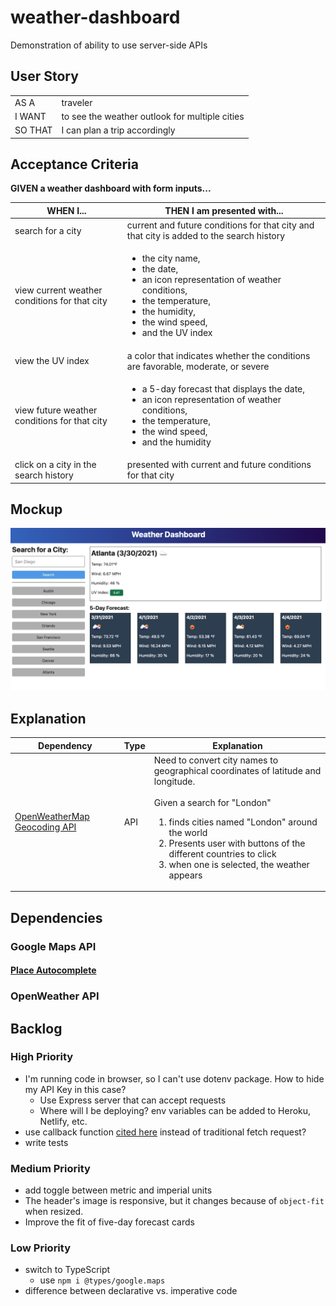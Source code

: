 # weather-dashboard

Demonstration of ability to use server-side APIs

## User Story

|         |                                                |
| ------- | ---------------------------------------------- |
| AS A    | traveler                                       |
| I WANT  | to see the weather outlook for multiple cities |
| SO THAT | I can plan a trip accordingly                  |

## Acceptance Criteria

**GIVEN a weather dashboard with form inputs...**

| WHEN I...                                     | THEN I am presented with...                                                                                                                                                                         |
| --------------------------------------------- | --------------------------------------------------------------------------------------------------------------------------------------------------------------------------------------------------- |
| search for a city                             | current and future conditions for that city and that city is added to the search history                                                                                                            |
| view current weather conditions for that city | <ul><li>the city name, <li>the date,</li><li>an icon representation of weather conditions,</li> <li>the temperature,</li> <li>the humidity,</li> <li>the wind speed,</li> <li>and the UV index</li> |
| view the UV index                             | a color that indicates whether the conditions are favorable, moderate, or severe                                                                                                                    |
| view future weather conditions for that city  | <ul><li>a 5-day forecast that displays the date,</li> <li>an icon representation of weather conditions,</li> <li>the temperature,</li> <li>the wind speed,</li> <li>and the humidity</li></ul>      |
| click on a city in the search history         | presented with current and future conditions for that city                                                                                                                                          |

## Mockup

![mockup image](./assets/mockup.png "Bootstrapilicious!")

## Explanation

| Dependency                                                                   | Type | Explanation                                                                                                                                                                                                                                                                                                    |
| ---------------------------------------------------------------------------- | ---- | -------------------------------------------------------------------------------------------------------------------------------------------------------------------------------------------------------------------------------------------------------------------------------------------------------------- |
| [OpenWeatherMap Geocoding API](https://openweathermap.org/api/geocoding-api) | API  | Need to convert city names to geographical coordinates of latitude and longitude. <br> <br> Given a search for "London"<ol><li>finds cities named "London" around the world</li><li>Presents user with buttons of the different countries to click</li><li>when one is selected, the weather appears</li></ol> |

## Dependencies

### Google Maps API

#### [Place Autocomplete](https://developers.google.com/maps/documentation/javascript/place-autocomplete)

### OpenWeather API

## Backlog

### High Priority

-   I'm running code in browser, so I can't use dotenv package. How to hide my API Key in this case?
    - Use Express server that can accept requests
    - Where will I be deploying? env variables can be added to Heroku, Netlify, etc. 
-   use callback function [cited here](https://openweathermap.org/api/one-call-3#call) instead of traditional fetch request?
- write tests

### Medium Priority

-   add toggle between metric and imperial units
-   The header's image is responsive, but it changes because of `object-fit` when resized.
-   Improve the fit of five-day forecast cards

### Low Priority
-   switch to TypeScript
    -   use `npm i @types/google.maps`
- difference between declarative vs. imperative code
